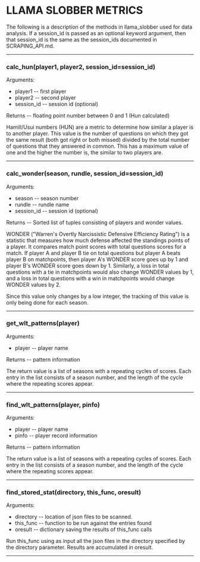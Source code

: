 # LLAMA SLOBBER METRICS

The following is a description of the methods in llama_slobber used for data
analysis.  If a session_id is passed as an optional keyword argument, then
that session_id is the same as the session_ids documented in SCRAPING_API.md.

***

### calc_hun(player1, player2, session_id=session_id)

Arguments:
  * player1 -- first player
  * player2 -- second player
  * session_id -- session id (optional)

Returns -- floating point number between 0 and 1 (Hun calculated)

Hamill/Usui numbers (HUN) are a metric to determine how similar a player
is to another player.  This value is the number of questions on which they
got the same result (both got right or both missed) divided by the total
number of questions that they answered in common.  This has a maximum
value of one and the higher the number is, the similar to two players are.

***

### calc_wonder(season, rundle, session_id=session_id)

Arguments:
  * season -- season number
  * rundle -- rundle name
  * session_id -- session id (optional)

Returns -- Sorted list of tuples consisting of players and wonder values.

WONDER ("Warren's Overtly Narcissistic Defensive Efficiency Rating") is a 
statistic that measures how much defense affected the standings points
of a player.  It compares match point scores with total questions scores
for a match.  If player A and player B tie on total questions but player A
beats player B on matchpoints, then player A's WONDER score goes up by 1 and
player B's WONDER score goes down by 1.  Similarly, a loss in total questions
with a tie in matchpoints would also change WONDER values by 1, and a loss in
total questions with a win in matchpoints would change WONDER values by 2.

Since this value only changes by a low integer, the tracking of this value
is only being done for each season. 

***

### get_wlt_patterns(player)

Arguments:
  * player -- player name

Returns -- pattern information

The return value is a list of seasons with a repeating cycles of scores.
Each entry in the list consists of a season number, and the length of the
cycle where the repeating scores appear.

***

### find_wlt_patterns(player, pinfo)

Arguments:
  * player -- player name
  * pinfo -- player record information

Returns -- pattern information

The return value is a list of seasons with a repeating cycles of scores.
Each entry in the list consists of a season number, and the length of the
cycle where the repeating scores appear.

***

### find_stored_stat(directory, this_func, oresult)

Arguments:
  * directory -- location of json files to be scanned.
  * this_func -- function to be run against the entries found
  * oresult -- dictionary saving the results of this_func calls

Run this_func using as input all the json files in the directory specified
by the directory parameter. Results are accumulated in oresult.

***
